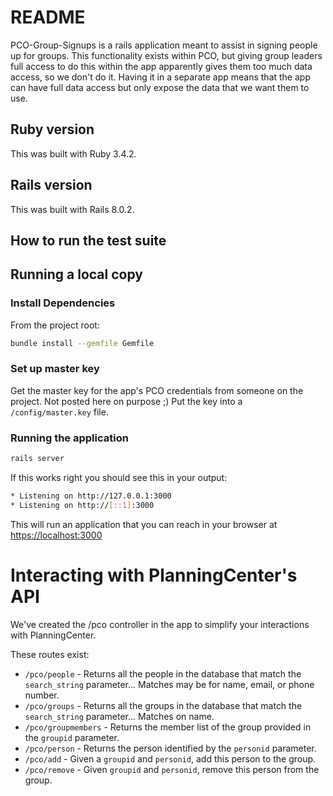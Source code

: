 # README

PCO-Group-Signups is a rails application meant to assist in signing people up for groups.  This functionality exists within PCO, but giving group leaders full access to do this within the app apparently gives them too much data access, so we don't do it.  Having it in a separate app means that the app can have full data access but only expose the data that we want them to use.

## Ruby version 
This was built with Ruby 3.4.2.

## Rails version
This was built with Rails 8.0.2.

## How to run the test suite

## Running a local copy

### Install Dependencies

From the project root:
```bash
bundle install --gemfile Gemfile
```
### Set up master key

Get the master key for the app's PCO credentials from someone on the project.  Not posted here on purpose ;) Put the key into a `/config/master.key` file.  

### Running the application

```bash
rails server
```

If this works right you should see this in your output:

```bash
* Listening on http://127.0.0.1:3000
* Listening on http://[::1]:3000
```

This will run an application that you can reach in your browser at [https://localhost:3000](https://localhost:3000)

# Interacting with PlanningCenter's API

We've created the /pco controller in the app to simplify your interactions with PlanningCenter.  

These routes exist:
- `/pco/people` - Returns all the people in the database that match the `search_string` parameter... Matches may be for name, email, or phone number.
- `/pco/groups` - Returns all the groups in the database that match the `search_string` parameter... Matches on name.
- `/pco/groupmembers` - Returns the member list of the group provided in the `groupid` parameter.
- `/pco/person` - Returns the person identified by the `personid` parameter.
- `/pco/add` - Given a `groupid` and `personid`, add this person to the group.
- `/pco/remove` - Given `groupid` and `personid`, remove this person from the group.